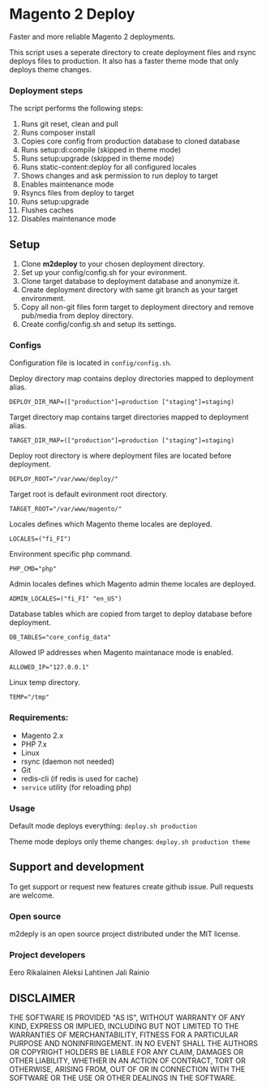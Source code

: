 # Magento 2 Deploy
Faster and more reliable Magento 2 deployments.

This script uses a seperate directory to create deployment files and rsync deploys files to production. It also has a faster theme mode that only deploys theme changes.

### Deployment steps

The script performs the following steps:

1. Runs git reset, clean and pull
2. Runs composer install
3. Copies core config from production database to cloned database
4. Runs setup:di:compile (skipped in theme mode)
5. Runs setup:upgrade (skipped in theme mode)
6. Runs static-content:deploy for all configured locales
7. Shows changes and ask permission to run deploy to target
8. Enables maintenance mode
9. Rsyncs files from deploy to target
10. Runs setup:upgrade
11. Flushes caches
12. Disables maintenance mode

## Setup

1. Clone **m2deploy** to your chosen deployment directory.
2. Set up your config/config.sh for your evironment.
3. Clone target database to deployment database and anonymize it.
4. Create deployment directory with same git branch as your target environment.
5. Copy all non-git files form target to deployment directory and remove pub/media from deploy directory.
6. Create config/config.sh and setup its settings.

### Configs

Configuration file is located in `config/config.sh`.

Deploy directory map contains deploy directories mapped to deployment alias.

    DEPLOY_DIR_MAP=(["production"]=production ["staging"]=staging)

Target directory map contains target directories mapped to deployment alias.

    TARGET_DIR_MAP=(["production"]=production ["staging"]=staging)

Deploy root directory is where deployment files are located before deployment.

    DEPLOY_ROOT="/var/www/deploy/"

Target root is default evironment root directory.

    TARGET_ROOT="/var/www/magento/"

Locales defines which Magento theme locales are deployed.

    LOCALES=("fi_FI")

Environment specific php command.

    PHP_CMD="php"

Admin locales defines which Magento admin theme locales are deployed.

    ADMIN_LOCALES=("fi_FI" "en_US")

Database tables which are copied from target to deploy database before deployment.

    DB_TABLES="core_config_data"

Allowed IP addresses when Magento maintanace mode is enabled.

    ALLOWED_IP="127.0.0.1"

Linux temp directory.

    TEMP="/tmp"

### Requirements:

- Magento 2.x
- PHP 7.x
- Linux
- rsync (daemon not needed)
- Git
- redis-cli (if redis is used for cache)
- `service` utility (for reloading php)

### Usage

Default	mode deploys everything: `deploy.sh production`

Theme mode deploys only theme changes: `deploy.sh production theme`

## Support and development

To get support or request new features create github issue. Pull requests are welcome.

### Open source

m2deply is an open source project distributed under the MIT license.

### Project developers

Eero Rikalainen
Aleksi Lahtinen
Jali Rainio

## DISCLAIMER

THE SOFTWARE IS PROVIDED "AS IS", WITHOUT WARRANTY OF ANY KIND,
EXPRESS OR IMPLIED, INCLUDING BUT NOT LIMITED TO THE WARRANTIES OF
MERCHANTABILITY, FITNESS FOR A PARTICULAR PURPOSE AND NONINFRINGEMENT.
IN NO EVENT SHALL THE AUTHORS OR COPYRIGHT HOLDERS BE LIABLE FOR ANY
CLAIM, DAMAGES OR OTHER LIABILITY, WHETHER IN AN ACTION OF CONTRACT,
TORT OR OTHERWISE, ARISING FROM, OUT OF OR IN CONNECTION WITH THE
SOFTWARE OR THE USE OR OTHER DEALINGS IN THE SOFTWARE.
